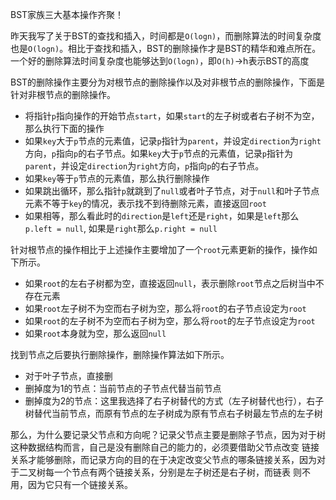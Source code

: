 BST家族三大基本操作齐聚！

昨天我写了关于BST的查找和插入，时间都是`O(logn)`，而删除算法的时间复杂度也是`O(logn)`。相比于查找和插入，BST的删除操作才是BST的精华和难点所在。
一个好的删除算法时间复杂度也能够达到`O(logn)`，即`O(h)`->h表示BST的高度

BST的删除操作主要分为对根节点的删除操作以及对非根节点的删除操作，下面是针对非根节点的删除操作。
- 将指针`p`指向操作的开始节点`start`，如果`start`的左子树或者右子树不为空，那么执行下面的操作
- 如果`key`大于`p`节点的元素值，记录`p`指针为`parent`，并设定`direction`为`right`方向，`p`指向`p`的右子节点。如果`key`大于`p`节点的元素值，记录`p`指针为`parent`，并设定`direction`为`right`方向，`p`指向`p`的右子节点。
- 如果`key`等于`p`节点的元素值，那么执行删除操作
- 如果跳出循环，那么指针`p`就跳到了`null`或者叶子节点，对于`null`和叶子节点元素不等于`key`的情况，表示找不到待删除元素，直接返回`root`
- 如果相等，那么看此时的`direction`是`left`还是`right`，如果是`left`那么`p.left = null`, 如果是`right`那么`p.right = null`

针对根节点的操作相比于上述操作主要增加了一个`root`元素更新的操作，操作如下所示。
- 如果`root`的左右子树都为空，直接返回`null`，表示删除`root`节点之后树当中不存在元素
- 如果`root`左子树不为空而右子树为空，那么将`root`的右子节点设定为`root`
- 如果`root`的左子树不为空而右子树为空，那么将`root`的左子节点设定为`root`
- 如果`root`本身就为空，那么返回`null`

找到节点之后要执行删除操作，删除操作算法如下所示。
- 对于叶子节点，直接删
- 删掉度为1的节点：当前节点的子节点代替当前节点
- 删掉度为2的节点：这里我选择了右子树替代的方式（左子树替代也行），右子树替代当前节点，而原有节点的左子树成为原有节点右子树最左节点的左子树

那么，为什么要记录父节点和方向呢？记录父节点主要是删除子节点，因为对于树这种数据结构而言，自己是没有删除自己的能力的，必须要借助父节点改变
链接关系才能够删除，而记录方向的目的在于决定改变父节点的哪条链接关系，因为对于二叉树每一个节点有两个链接关系，分别是左子树还是右子树，而链表
则不用，因为它只有一个链接关系。
